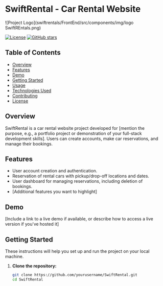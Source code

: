 # SwiftRental - Car Rental Website

![Project Logo](swiftrentals/FrontEnd/src/components/img/logo SwiftREntals.png) <!-- If you have a project logo, include it here -->

[![License](https://img.shields.io/badge/license-MIT-blue.svg)](LICENSE)
[![GitHub stars](https://img.shields.io/github/stars/yourusername/SwiftRental)](https://github.com/yourusername/SwiftRental/stargazers)

## Table of Contents

- [Overview](#overview)
- [Features](#features)
- [Demo](#demo)
- [Getting Started](#getting-started)
- [Usage](#usage)
- [Technologies Used](#technologies-used)
- [Contributing](#contributing)
- [License](#license)

## Overview

SwiftRental is a car rental website project developed for [mention the purpose, e.g., a portfolio project or demonstration of your full-stack development skills]. Users can create accounts, make car reservations, and manage their bookings.

## Features

- User account creation and authentication.
- Reservation of rental cars with pickup/drop-off locations and dates.
- User dashboard for managing reservations, including deletion of bookings.
- [Additional features you want to highlight]

## Demo

[Include a link to a live demo if available, or describe how to access a live version if you've hosted it]

## Getting Started

These instructions will help you set up and run the project on your local machine.

1. **Clone the repository:**

   ```sh
   git clone https://github.com/yourusername/SwiftRental.git
   cd SwiftRental
